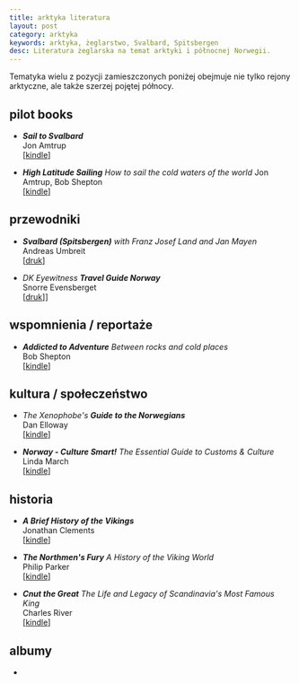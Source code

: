 ```yaml
---
title: arktyka literatura
layout: post
category: arktyka
keywords: arktyka, żeglarstwo, Svalbard, Spitsbergen
desc: Literatura żeglarska na temat arktyki i północnej Norwegii. 
---
```


Tematyka wielu z pozycji zamieszczonych poniżej obejmuje nie tylko rejony arktyczne, ale także szerzej pojętej północy.


pilot books
-----------
* ***Sail to Svalbard***  
  Jon Amtrup  
  [[kindle](http://www.amazon.co.uk/Sail-Svalbard-Jon-Amtrup-ebook/dp/B0056GW9S4/ref=sr_1_1)]
  
* ***High Latitude Sailing*** *How to sail the cold waters of the world*
  Jon Amtrup, Bob Shepton  
  [[kindle](http://www.amazon.co.uk/High-Latitude-Sailing-waters-world-ebook/dp/B00KDYK2FQ/ref=sr_1_1)]


przewodniki
------------
* ***Svalbard (Spitsbergen)*** *with Franz Josef Land and Jan Mayen*  
  Andreas Umbreit  
  [[druk](http://www.amazon.co.uk/Svalbard-Spitsbergen-Franz-Travel-Guides/dp/1841624594/ref=sr_1_1)]  
    
* *DK Eyewitness* ***Travel Guide Norway***  
  Snorre Evensberget                                                 
  [[druk](http://www.amazon.co.uk/DK-Eyewitness-Travel-Guide-Norway/dp/1405368918/ref=sr_1_1)]]  


wspomnienia / reportaże
------------------------
* ***Addicted to Adventure*** *Between rocks and cold places*   
  Bob Shepton  
  [[kindle](http://www.amazon.co.uk/Addicted-Adventure-Between-rocks-places-ebook/dp/B00JKLRKXK/ref=sr_1_1)]


kultura / społeczeństwo
-----------------------

* *The Xenophobe's* ***Guide to the Norwegians***  
  Dan Elloway  
  [[kindle](http://www.amazon.co.uk/Xenophobes-Guide-Norwegians-Guides-ebook/dp/B00GL9R84U/ref=sr_1_1)]  

* ***Norway - Culture Smart!*** *The Essential Guide to Customs & Culture*   
  Linda March   
  [[kindle](http://www.amazon.co.uk/Norway-Culture-Smart-Essential-Customs-ebook/dp/B004445986/ref=sr_1_1)]  


historia
---------
* ***A Brief History of the Vikings***   
  Jonathan Clements   
  [[kindle](http://www.amazon.co.uk/s/ref=nb_sb_noss_1)]  

* ***The Northmen's Fury*** *A History of the Viking World*  
  Philip Parker  
  [[kindle](http://www.amazon.co.uk/Northmens-Fury-History-Viking-World-ebook/dp/B00EKOBXE4/ref=sr_1_sc_1)]  
  
* ***Cnut the Great*** *The Life and Legacy of Scandinavia's Most Famous King*  
  Charles River  
  [[kindle](http://www.amazon.co.uk/Cnut-Great-Legacy-Scandinavias-Famous-ebook/dp/B00N84BMES/ref=sr_1_1)]  
  

albumy
-------
* 


